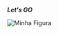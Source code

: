 <p><i><b>Let's GO</b></i></p>
<img src="https://miro.medium.com/max/192/0*MkMzjPIFpv6XjTRI.gif" alt="Minha Figura">
